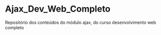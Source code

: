 # Ajax_Dev_Web_Completo
Repositório dos conteúdos do módulo ajax, do curso desenvolvimento web completo
